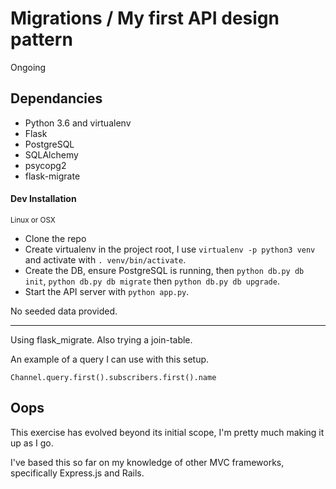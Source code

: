 # Migrations / My first API design pattern

Ongoing

## Dependancies

- Python 3.6 and virtualenv
- Flask
- PostgreSQL
- SQLAlchemy
- psycopg2
- flask-migrate

#### Dev Installation
<small>Linux or OSX</small>

- Clone the repo
- Create virtualenv in the project root, I use ```virtualenv -p python3 venv``` and activate with ```. venv/bin/activate```.
- Create the DB, ensure PostgreSQL is running, then ```python db.py db init```, ```python db.py db migrate``` then ```python db.py db upgrade```.
- Start the API server with ```python app.py```.

No seeded data provided.
***

Using flask_migrate. Also trying a join-table.

An example of a query I can use with this setup.
```
Channel.query.first().subscribers.first().name
```

## Oops

This exercise has evolved beyond its initial scope, I'm pretty much making it up as I go.

I've based this so far on my knowledge of other MVC frameworks, specifically Express.js and Rails.
